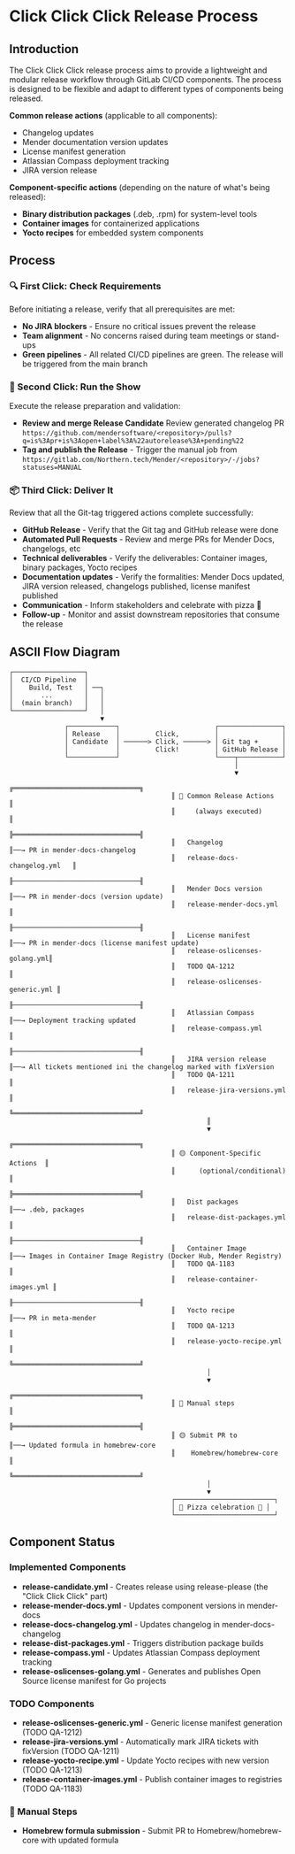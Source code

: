 # Click Click Click Release Process

<!-- Last updated: 2025-09-23 -->

## Introduction

The Click Click Click release process aims to provide a lightweight and modular release workflow through GitLab CI/CD components. The process is designed to be flexible and adapt to different types of components being released.

**Common release actions** (applicable to all components):
- Changelog updates
- Mender documentation version updates
- License manifest generation
- Atlassian Compass deployment tracking
- JIRA version release

**Component-specific actions** (depending on the nature of what's being released):
- **Binary distribution packages** (.deb, .rpm) for system-level tools
- **Container images** for containerized applications
- **Yocto recipes** for embedded system components

## Process

### 🔍 First Click: Check Requirements
Before initiating a release, verify that all prerequisites are met:
- **No JIRA blockers** - Ensure no critical issues prevent the release
- **Team alignment** - No concerns raised during team meetings or stand-ups
- **Green pipelines** - All related CI/CD pipelines are green. The release will be triggered from the main branch

### 🧨 Second Click: Run the Show
Execute the release preparation and validation:
- **Review and merge Release Candidate** Review generated changelog PR `https://github.com/mendersoftware/<repository>/pulls?q=is%3Apr+is%3Aopen+label%3A%22autorelease%3A+pending%22`
- **Tag and publish the Release** - Trigger the manual job from `https://gitlab.com/Northern.tech/Mender/<repository>/-/jobs?statuses=MANUAL`

### 📦 Third Click: Deliver It
Review that all the Git-tag triggered actions complete successfully:
- **GitHub Release** - Verify that the Git tag and GitHub release were done
- **Automated Pull Requests** - Review and merge PRs for Mender Docs, changelogs, etc
- **Technical deliverables** - Verify the deliverables: Container images, binary packages, Yocto recipes
- **Documentation updates** - Verify the formalities: Mender Docs updated, JIRA version released, changelogs published, license manifest published
- **Communication** - Inform stakeholders and celebrate with pizza 🍕
- **Follow-up** - Monitor and assist downstream repositories that consume the release

## ASCII Flow Diagram

```
┌──────────────────┐
│  CI/CD Pipeline  │
│    Build, Test   │ ──┐
│       ...        │   │
│  (main branch)   │   │
└──────────────────┘   │
                       ▼
              ┌────────────┐                        ┌────────────────┐
              │ Release    │         Click,         │                │
              │ Candidate  │ ──────> Click, ──────> │ Git tag +      │
              │            │         Click!         │ GitHub Release │
              └────────────┘                        └────┬───────────┘
                                                         │
                                                         ▼
                                         ╔════════════════════════════════╗
                                         ║ 🔵 Common Release Actions      ║
                                         ║     (always executed)          ║
                                         ╠════════════════════════════════╣
                                         ║   Changelog                    ║──→ PR in mender-docs-changelog
                                         ║   release-docs-changelog.yml   ║
                                         ╟────────────────────────────────╢
                                         ║   Mender Docs version          ║──→ PR in mender-docs (version update)
                                         ║   release-mender-docs.yml      ║
                                         ╟────────────────────────────────╢
                                         ║   License manifest             ║──→ PR in mender-docs (license manifest update)
                                         ║   release-oslicenses-golang.yml║
                                         ║   TODO QA-1212                 ║
                                         ║   release-oslicenses-generic.yml ║
                                         ╟────────────────────────────────╢
                                         ║   Atlassian Compass            ║──→ Deployment tracking updated
                                         ║   release-compass.yml          ║
                                         ╟────────────────────────────────╢
                                         ║   JIRA version release         ║──→ All tickets mentioned ini the changelog marked with fixVersion
                                         ║   TODO QA-1211                 ║
                                         ║   release-jira-versions.yml    ║
                                         ╚════════════════════════════════╝
                                                  ║
                                                  ▼
                                         ╔════════════════════════════════╗
                                         ║ 🟡 Component-Specific Actions  ║
                                         ║      (optional/conditional)    ║
                                         ╠════════════════════════════════╣
                                         ║   Dist packages                ║──→ .deb, packages
                                         ║   release-dist-packages.yml    ║
                                         ╟────────────────────────────────╢
                                         ║   Container Image              ║──→ Images in Container Image Registry (Docker Hub, Mender Registry)
                                         ║   TODO QA-1183                 ║
                                         ║   release-container-images.yml ║
                                         ╟────────────────────────────────╢
                                         ║   Yocto recipe                 ║──→ PR in meta-mender
                                         ║   TODO QA-1213                 ║
                                         ║   release-yocto-recipe.yml     ║
                                         ╚════════════════════════════════╝
                                                  │
                                                  ▼
                                         ╔════════════════════════════════╗
                                         ║ 👤 Manual steps                ║
                                         ╠════════════════════════════════╣
                                         ║ 🟡 Submit PR to                ║──→ Updated formula in homebrew-core
                                         ║    Homebrew/homebrew-core      ║
                                         ╚════════════════════════════════╝
                                                  │
                                                  ▼
                                         ┌─────────────────────────┐
                                         │ 🍕 Pizza celebration 🍕 │
                                         └─────────────────────────┘
```

## Component Status

### Implemented Components
- **release-candidate.yml** - Creates release using release-please (the "Click Click Click" part)
- **release-mender-docs.yml** - Updates component versions in mender-docs
- **release-docs-changelog.yml** - Updates changelog in mender-docs-changelog
- **release-dist-packages.yml** - Triggers distribution package builds
- **release-compass.yml** - Updates Atlassian Compass deployment tracking
- **release-oslicenses-golang.yml** - Generates and publishes Open Source license manifest for Go projects

### TODO Components
- **release-oslicenses-generic.yml** - Generic license manifest generation (TODO QA-1212)
- **release-jira-versions.yml** - Automatically mark JIRA tickets with fixVersion (TODO QA-1211)
- **release-yocto-recipe.yml** - Update Yocto recipes with new version (TODO QA-1213)
- **release-container-images.yml** - Publish container images to registries (TODO QA-1183)

### 👤 Manual Steps
- **Homebrew formula submission** - Submit PR to Homebrew/homebrew-core with updated formula
